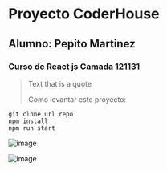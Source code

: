 # Proyecto CoderHouse
## Alumno: Pepito Martinez
### Curso de React js Camada 121131


> Text that is a quote
>
> Como levantar este proyecto:
```
git clone url repo
npm install
npm run start
```

![image](https://github.com/CoderHouse-24915/Redux-Toolkit/assets/81595307/903a4427-48a7-41b1-b912-5e86f5b8c89c)



![image](https://github.com/CoderHouse-24915/Redux-Toolkit/assets/81595307/692a5c82-2c86-4ede-a4b3-af7aea0ae552)


